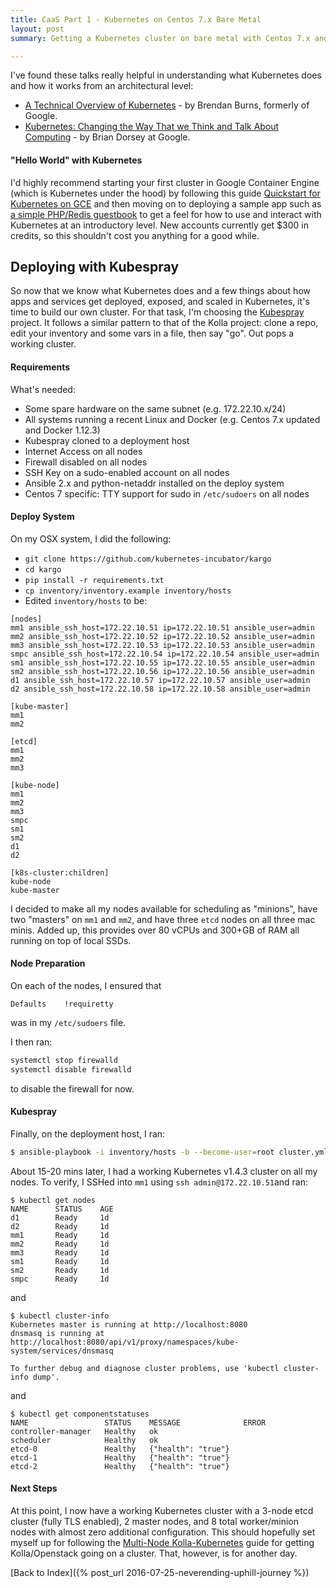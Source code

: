 ```yaml
---
title: CaaS Part 1 - Kubernetes on Centos 7.x Bare Metal
layout: post
summary: Getting a Kubernetes cluster on bare metal with Centos 7.x and Kubespray

---
```


I've found these talks really helpful in understanding what Kubernetes does and how it works from an architectural level:

* [A Technical Overview of Kubernetes](https://www.youtube.com/watch?v=WwBdNXt6wO4) - by Brendan Burns, formerly of Google.
* [Kubernetes: Changing the Way That we Think and Talk About Computing](https://www.youtube.com/watch?v=DGlQgNmobuc) - by Brian Dorsey at Google.


#### "Hello World" with Kubernetes

I'd highly recommend starting your first cluster in Google Container Engine (which is Kubernetes under the hood) by following this guide [Quickstart for Kubernetes on GCE](https://cloud.google.com/container-engine/docs/quickstart) and then moving on to deploying a sample app such as [a simple PHP/Redis guestbook](https://cloud.google.com/container-engine/docs/tutorials/guestbook) to get a feel for how to use and interact with Kubernetes at an introductory level.  New accounts currently get $300 in credits, so this shouldn't cost you anything for a good while.

## Deploying with Kubespray

So now that we know what Kubernetes does and a few things about how apps and services get deployed, exposed, and scaled in Kubernetes, it's time to build our own cluster.  For that task, I'm choosing the [Kubespray](https://docs.kubespray.io/) project.  It follows a similar pattern to that of the Kolla project: clone a repo, edit your inventory and some vars in a file, then say "go".  Out pops a working cluster.

#### Requirements

What's needed:

* Some spare hardware on the same subnet (e.g. 172.22.10.x/24)
* All systems running a recent Linux and Docker (e.g. Centos 7.x updated and Docker 1.12.3)
* Kubespray cloned to a deployment host
 * Internet Access on all nodes
 * Firewall disabled on all nodes
 * SSH Key on a sudo-enabled account on all nodes
 * Ansible 2.x and python-netaddr installed on the deploy system
 * Centos 7 specific: TTY support for sudo in ```/etc/sudoers``` on all nodes

#### Deploy System

On my OSX system, I did the following:

* ```git clone https://github.com/kubernetes-incubator/kargo```
* ```cd kargo```
* ```pip install -r requirements.txt```
* ```cp inventory/inventory.example inventory/hosts```
* Edited ```inventory/hosts``` to be:

```
[nodes]
mm1 ansible_ssh_host=172.22.10.51 ip=172.22.10.51 ansible_user=admin
mm2 ansible_ssh_host=172.22.10.52 ip=172.22.10.52 ansible_user=admin
mm3 ansible_ssh_host=172.22.10.53 ip=172.22.10.53 ansible_user=admin
smpc ansible_ssh_host=172.22.10.54 ip=172.22.10.54 ansible_user=admin
sm1 ansible_ssh_host=172.22.10.55 ip=172.22.10.55 ansible_user=admin
sm2 ansible_ssh_host=172.22.10.56 ip=172.22.10.56 ansible_user=admin
d1 ansible_ssh_host=172.22.10.57 ip=172.22.10.57 ansible_user=admin
d2 ansible_ssh_host=172.22.10.58 ip=172.22.10.58 ansible_user=admin

[kube-master]
mm1
mm2

[etcd]
mm1
mm2
mm3

[kube-node]
mm1
mm2
mm3
smpc
sm1
sm2
d1
d2

[k8s-cluster:children]
kube-node
kube-master
```

I decided to make all my nodes available for scheduling as "minions", have two "masters" on ```mm1``` and ```mm2```, and have three ```etcd``` nodes on all three mac minis.  Added up, this provides over 80 vCPUs and 300+GB of RAM all running on top of local SSDs.

#### Node Preparation
On each of the nodes, I ensured that 

```
Defaults    !requiretty
```
was in my ```/etc/sudoers``` file.

I then ran:

```bash
systemctl stop firewalld
systemctl disable firewalld
```

to disable the firewall for now.

#### Kubespray

Finally, on the deployment host, I ran:

```bash
$ ansible-playbook -i inventory/hosts -b --become-user=root cluster.yml
```

About 15-20 mins later, I had a working Kubernetes v1.4.3 cluster on all my nodes.  To verify, I SSHed into ```mm1``` using ```ssh admin@172.22.10.51```and ran:

```
$ kubectl get nodes
NAME      STATUS    AGE
d1        Ready     1d
d2        Ready     1d
mm1       Ready     1d
mm2       Ready     1d
mm3       Ready     1d
sm1       Ready     1d
sm2       Ready     1d
smpc      Ready     1d
```
and

```
$ kubectl cluster-info 
Kubernetes master is running at http://localhost:8080
dnsmasq is running at http://localhost:8080/api/v1/proxy/namespaces/kube-system/services/dnsmasq

To further debug and diagnose cluster problems, use 'kubectl cluster-info dump'.
```
and

```
$ kubectl get componentstatuses
NAME                 STATUS    MESSAGE              ERROR
controller-manager   Healthy   ok                   
scheduler            Healthy   ok                   
etcd-0               Healthy   {"health": "true"}   
etcd-1               Healthy   {"health": "true"}   
etcd-2               Healthy   {"health": "true"}
```

#### Next Steps

At this point, I now have a working Kubernetes cluster with a 3-node etcd cluster (fully TLS enabled), 2 master nodes, and 8 total worker/minion nodes with almost zero additional configuration.  This should hopefully set myself up for following the [Multi-Node Kolla-Kubernetes](http://docs.openstack.org/developer/kolla-kubernetes/multi-node.html) guide for getting Kolla/Openstack going on a cluster.  That, however, is for another day.

[Back to Index]({% post_url 2016-07-25-neverending-uphill-journey %})
